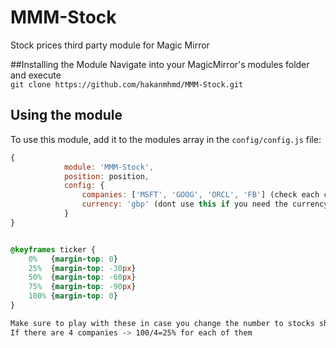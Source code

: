 # MMM-Stock
Stock prices third party module for Magic Mirror

##Installing the Module
Navigate into your MagicMirror's modules folder and execute <br>
`git clone https://github.com/hakanmhmd/MMM-Stock.git`
## Using the module

To use this module, add it to the modules array in the `config/config.js` file:
````javascript
{
    		module: 'MMM-Stock',
    		position: position,
    		config: {
    			companies: ['MSFT', 'GOOG', 'ORCL', 'FB'] (check each company ticker symbol in yahoo finance)
		        currency: 'gbp' (dont use this if you need the currency to be USD)
    		}
}
````


````css

@keyframes ticker {
	0%   {margin-top: 0}
	25%  {margin-top: -30px}
	50%  {margin-top: -60px}
	75%  {margin-top: -90px}
	100% {margin-top: 0}
}

Make sure to play with these in case you change the number to stocks shown.
If there are 4 companies -> 100/4=25% for each of them
````

